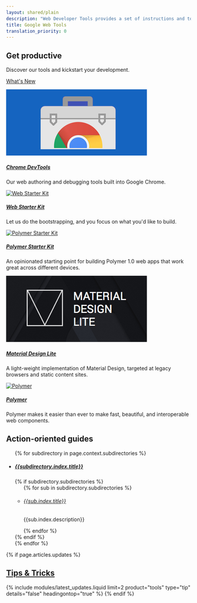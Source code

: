```yaml
---
layout: shared/plain
description: "Web Developer Tools provides a set of instructions and tools to help you build your website."
title: Google Web Tools
translation_priority: 0
---
```


<div class="mdl-grid">
  <div class="mdl-cell mdl-cell--6-col">
    <h2>Get productive</h2>
  </div>
  <div class="mdl-cell mdl-cell--6-col">
    <p>Discover our tools and kickstart your development.</p>
    <p><a class="mdl-button mdl-js-button mdl-button--raised" href="/web/updates/tools/">What's New</a></p>
  </div>
</div>

<div class="mdl-grid">
  <div class="mdl-cell mdl-cell--1-col">
  </div>
  <div class="mdl-cell mdl-cell--2-col">
    <a href="/web/tools/chrome-devtools">
      <img src="imgs/chrome-devtools.jpg" alt="DevTools">
    </a>
    <div>
      <a href="/web/tools/chrome-devtools"><h5>Chrome DevTools</h5></a>
      <p>Our web authoring and debugging tools built into Google Chrome.</p>
    </div>
  </div>
  <div class="mdl-cell mdl-cell--2-col">
    <a href="/web/tools/starter-kit/">
      <img src="/web/tools/starter-kit/images/thumb.jpg" alt="Web Starter Kit">
    </a>
    <div>
      <a href="/web/tools/starter-kit/"><h5>Web Starter Kit</h5></a>
      <p>Let us do the bootstrapping, and you focus on what you'd like to build.</p>
    </div>
  </div>
  <div class="mdl-cell mdl-cell--2-col">
    <a href="/web/tools/polymer-starter-kit/">
      <img src="/web/tools/polymer-starter-kit/thumb.jpg" alt="Polymer Starter Kit">
    </a>
    <div>
      <a href="/web/tools/polymer-starter-kit/"><h5>Polymer Starter Kit</h5></a>
      <p>An opinionated starting point for building Polymer 1.0 web apps that
      work great across different devices.</p>
    </div>
  </div>
  <div class="mdl-cell mdl-cell--2-col">
    <a href="http://www.getmdl.io/">
      <img src="imgs/mdl-thumb.png" alt="Material Design Lite">
    </a>
    <div>
      <a href="http://www.getmdl.io/"><h5>Material Design Lite</h5></a>
      <p>
        A light-weight implementation of Material Design, targeted at legacy
        browsers and static content sites.
      </p>            
    </div>
  </div>
  <div class="mdl-cell mdl-cell--2-col">
    <a href="https://www.polymer-project.org">
      <img src="/web/tools/polymer-starter-kit/thumb_polymer.jpg" alt="Polymer">
    </a>
    <div>
      <a href="https://www.polymer-project.org"><h5>Polymer</h5></a>
      <p>
        Polymer makes it easier than ever to make fast, beautiful, and interoperable web components.
      </p>
    </div>
  </div>
  <div class="mdl-cell mdl-cell--1-col">
</div>

<h2>Action-oriented guides</h2>
<ul>
{% for subdirectory in page.context.subdirectories %}
  <li>
    <h5><a href="{{subdirectory.index.relative_url}}">{{subdirectory.index.title}}</a></h5>
    {% if subdirectory.subdirectories %}
      <ul>
        {% for sub in subdirectory.subdirectories %}
          <li>
            <h6><a href="{{sub.index.relative_url}}">{{sub.index.title}}</a></h6>
            <p>{{sub.index.description}}</p>
            </li>
        {% endfor %}
      </ul>
    {% endif %}
  </li>
{% endfor %}
</ul>

{% if page.articles.updates %}
  <!-- TODO -->
  <h2><a href="/web/updates/tools/tip">Tips &amp; Tricks</a></h2>
  {% include modules/latest_updates.liquid limit=2 product="tools" type="tip" details="false" headingontop="true" %}
{% endif %}



